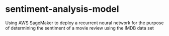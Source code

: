 # sentiment-analysis-model
Using AWS SageMaker to deploy a recurrent neural network for the purpose of determining the sentiment of a movie review using the IMDB data set
